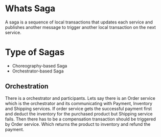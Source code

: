 # Whats Saga
A saga is a sequence of local transactions that updates each service and publishes another message to trigger another local transaction on the next service.

# Type of Sagas

* Choreography-based Saga
* Orchestrator-based Saga

## Orchestration

There is a orchestrator and participants. Lets say there is an Order service which is the orchestrator and its communicating with Payment, Inventory and Shipping services.
If order service gets the successful payment first and deduct the inventory for the purchased product but Shipping service fails. 
Then there has to be a compensation transaction should be triggered by Order service. Which returns the product to inventory and refund the payment.
